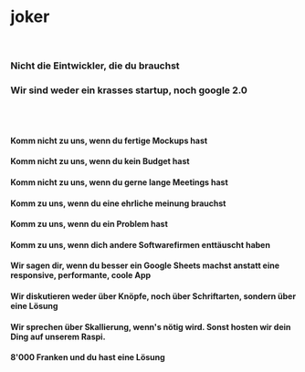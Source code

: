 # joker
<br />

### Nicht die Eintwickler, die du brauchst
### Wir sind weder ein krasses startup, noch google 2.0

<br />
<br />

#### Komm nicht zu uns, wenn du fertige Mockups hast
#### Komm nicht zu uns, wenn du kein Budget hast
#### Komm nicht zu uns, wenn du gerne lange Meetings hast
#### Komm zu uns, wenn du eine ehrliche meinung brauchst
#### Komm zu uns, wenn du ein Problem hast
#### Komm zu uns, wenn dich andere Softwarefirmen enttäuscht haben
#### Wir sagen dir, wenn du besser ein Google Sheets machst anstatt eine responsive, performante, coole App
#### Wir diskutieren weder über Knöpfe, noch über Schriftarten, sondern über eine Lösung
#### Wir sprechen über Skallierung, wenn's nötig wird. Sonst hosten wir dein Ding auf unserem Raspi.

#### 8'000 Franken und du hast eine Lösung
